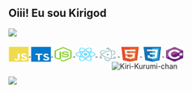 ## Oiii! Eu sou Kirigod
<div>
    <a href="https://github.com/Kirigod">
    <img height="180em" src="https://github-readme-stats.vercel.app/api?username=Kirigod&show_icons=true&theme=dracula&include_all_commits=true&count_private=true"/>
    <!--<img height="180em" src="https://github-readme-stats.vercel.app/api/top-langs/?username=Kirigod&layout=compact&langs_count=16&theme=dracula"/>-->
<div>
<div style="display: inline_block"><br>
    <img align="center" alt="Kiri-Js" height="30" width="40" src="https://raw.githubusercontent.com/devicons/devicon/master/icons/javascript/javascript-plain.svg">
    <img align="center" alt="Kiri-Ts" height="30" width="40" src="https://raw.githubusercontent.com/devicons/devicon/master/icons/typescript/typescript-plain.svg">
    <img align="center" alt="Kiri-NodeJs" height="30" width="40" src="https://raw.githubusercontent.com/devicons/devicon/master/icons/nodejs/nodejs-original.svg">
    <img align="center" alt="Kiri-React" height="30" width="40" src="https://raw.githubusercontent.com/devicons/devicon/master/icons/react/react-original.svg">
    <img align="center" alt="Kiri-Electron" height="30" width="40" src="https://raw.githubusercontent.com/devicons/devicon/master/icons/electron/electron-original.svg">
    <img align="center" alt="Kiri-HTML" height="30" width="40" src="https://raw.githubusercontent.com/devicons/devicon/master/icons/html5/html5-original.svg">
    <img align="center" alt="Kiri-CSS" height="30" width="40" src="https://raw.githubusercontent.com/devicons/devicon/master/icons/css3/css3-original.svg">
    <img align="center" alt="Kiri-Csharp" height="30" width="40" src="https://raw.githubusercontent.com/devicons/devicon/master/icons/csharp/csharp-original.svg">
    <img align="right" alt="Kiri-Kurumi-chan" height="220" width="300" src="https://cdn.discordapp.com/attachments/841436319187206174/841436385931427920/AW3922346_18.gif">
</div>

  ##
  
<div>
    <a href ="mailto: imperialdevelopment.contact@gmail.com"><img src="https://img.shields.io/badge/-Gmail-%23EA4335?style=for-the-badge&logo=gmail&logoColor=white" target="_blank"></a>
</div>
